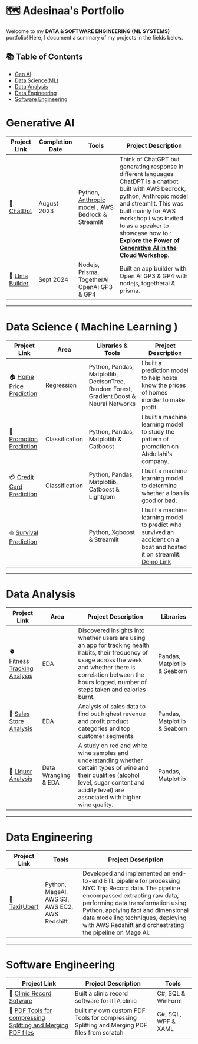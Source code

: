 # 🗺 Adesinaa's Portfolio

Welcome to my **DATA & SOFTWARE ENGINEERING (ML SYSTEMS)** portfolio! Here, I document a summary of my projects in the fields below. 

## 📚 Table of Contents
- [Gen AI](#generative-ai)
- [Data Science(ML)](#data-science--machine-learning-)
- [Data Analysis](#data-analysis)
- [Data Engineering](#data-engineering)
- [Software Engineering](#software-engineering)

# Generative AI

| Project Link | Completion Date | Tools | Project Description | 
|---|---|---|---|
|📖 [ChatDpt](https://github.com/AdesinaA/gen-ai/tree/main/chatdpt) |August 2023|Python, [Anthropic model](https://www.anthropic.com/) , AWS Bedrock & Streamlit| Think of ChatGPT but generating response in different languages. ChatDPT is a chatbot built with AWS bedrock, python, Anthropic model and streamlit. This was built mainly for AWS workshop i was invited to as a speaker to showcase how to : **[Explore the Power of Generative AI in the Cloud Workshop](https://docs.google.com/presentation/d/1Asin7_LBUfcJT_kS_AyXp0Eto2xRqryL/edit).** |
|🤖 [Llma Builder](https://github.com/AdesinaA/gen-ai/tree/main/LLMA-builder) | Sept 2024|Nodejs, Prisma, TogetherAI OpenAI GP3 & GP4 | Built an app builder with Open AI GP3 & GP4 with nodejs, togetherai & prisma.

***

# Data Science ( Machine Learning )

| Project Link | Area | Libraries & Tools | Project Description
|---|---|---| ---|
|🏠 [Home Price Prediction](https://github.com/AdesinaA/data-science-machine-learning/tree/main/home%20price%20prediction)|Regression|Python, Pandas, Matplotlib, DecisonTree, Random Forest, Gradient Boost & Neural Networks| I built a prediction model to help hosts know the prices of homes inorder to make profit.|
|🥇 [Promotion Prediction](https://github.com/AdesinaA/data-science-machine-learning/tree/main/Promotion%20Prediction)|Classification|Python, Pandas, Matplotlib & Catboost|I built a machine learning model to study the pattern of promotion on Abdullahi's company.|
|💳 [Credit Card Prediction](https://github.com/AdesinaA/data-science-machine-learning/tree/main/Credit%20Card%20Default%20Loan%20Prediction) |Classification|Python, Pandas, Matplotlib, Catboost & Lightgbm|I built a machine learning model to determine whether a loan is good or bad.|
|⛵ [Survival Prediction](https://github.com/AdesinaA/ML-Streamlit-Demo) ||Python, Xgboost & Streamlit|I built a machine learning model to predict who survived an accident on a boat and hosted it on streamlit. [Demo Link](https://swamauri-demo.streamlit.app/)|

***

# Data Analysis

| Project Link | Area | Project Description | Libraries |    
|---|---|---|---|
|🫀 [Fitness Tracking Analysis](https://github.com/AdesinaA/data-analysis/tree/main/fitness%20tracking%20analysis)|EDA|Discovered insights into whether users are using an app for tracking health habits, their frequency of usage across the week and whether there is correlation between the hours logged, number of steps taken and calories burnt.|Pandas, Matplotlib & Seaborn | 
|🏢 [Sales Store Analysis](https://github.com/AdesinaA/data-analysis/tree/main/Sales%20store%20analysis)|EDA|Analysis of sales data to find out highest revenue and profit product categories and top customer segments.|Pandas, Matplotlib & Seaborn|   
|🍹 [Liquor Analysis](https://github.com/AdesinaA/data-analysis/tree/main/Sales%20store%20analysis)|Data Wrangling & EDA|A study on red and white wine samples and understanding whether certain types of wine and their qualities (alcohol level, sugar content and acidity level) are associated with higher wine quality.|Pandas, Matplotlib|     


***

# Data Engineering

| Project Link | Tools | Project Description|
|---|---|---|
|🚖 [Taxi(Uber)](https://github.com/AdesinaA/data-engineering/tree/main/Taxi%20(uber)%20project)|Python, MageAI, AWS S3, AWS EC2, AWS Redshift|Developed and implemented an end-to-end ETL pipeline for processing NYC Trip Record data. The pipeline encompassed extracting raw data, performing data transformation using Python, applying fact and dimensional data modelling techniques, deploying with AWS Redshift and orchestrating the pipeline on Mage AI. |

***

# Software Engineering

| Project Link | Project Description | Tools |
|---|---|---|
|🏥 [Clinic Record Sofware](https://github.com/AdesinaA/clinic-record-software)|Built a clinic record software for IITA clinic| C#, SQL & WinForm|
|🏥 [PDF Tools for compressing Splitting and Merging PDF files](https://github.com/AdesinaA/pdf-merger)|built my own custom PDF Tools for compressing Splitting and Merging PDF files from scratch| C#, SQL, WPF & XAML|


